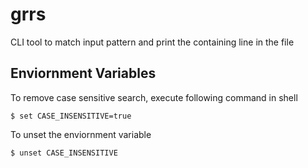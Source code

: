 # grrs
CLI tool to match input pattern and print the containing line in the file


## Enviornment Variables

To remove case sensitive search, execute following command in shell
```
$ set CASE_INSENSITIVE=true
```
To unset the enviornment variable
```
$ unset CASE_INSENSITIVE
```
